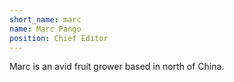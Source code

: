```yaml
---
short_name: marc
name: Marc Pango
position: Chief Editor
---
```

Marc is an avid fruit grower based in north of China.